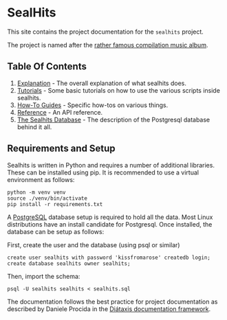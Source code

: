 # SealHits
This site contains the project documentation for the
`sealhits` project.

The project is named after the [rather famous compilation music album](https://en.wikipedia.org/wiki/Hits_(Seal_album)).

## Table Of Contents

1. [Explanation](explanation.md) - The overall explanation of what sealhits does.
2. [Tutorials](tutorials.md) - Some basic tutorials on how to use the various scripts inside sealhits.
3. [How-To Guides](how-to-guides.md) - Specific how-tos on various things.
4. [Reference](reference.md) - An API reference.
5. [The Sealhits Database](database.md) - The description of the Postgresql database behind it all.


## Requirements and Setup

Sealhits is written in Python and requires a number of additional libraries. These can be installed using pip. It is recommended to use a virtual environment as follows:

    python -m venv venv
    source ./venv/bin/activate
    pip install -r requirements.txt

A [PostgreSQL](https://www.postgresql.org/) database setup is required to hold all the data. Most Linux distributions have an install candidate for Postgresql. Once installed, the database can be setup as follows:

First, create the user and the database (using psql or similar)

    create user sealhits with password 'kissfromarose' createdb login;
    create database sealhits owner sealhits;

Then, import the schema:

    psql -U sealhits sealhits < sealhits.sql


The documentation follows the best practice for
project documentation as described by Daniele Procida
in the [Diátaxis documentation framework](https://diataxis.fr/).
